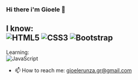### Hi there i'm Gioele 👋

I know: <br/>
![HTML5](https://img.shields.io/badge/html5-%23E34F26.svg?style=for-the-badge&logo=html5&logoColor=white) ![CSS3](https://img.shields.io/badge/CSS3-1572B6?style=for-the-badge&logo=css3&logoColor=white) ![Bootstrap](https://img.shields.io/badge/bootstrap-%23563D7C.svg?style=for-the-badge&logo=bootstrap&logoColor=white)
---
Learning: <br/>
![JavaScript](https://img.shields.io/badge/javascript-%23323330.svg?style=for-the-badge&logo=javascript&logoColor=%23F7DF1E)

- 📫 How to reach me: gioelerunza.gr@gmail.com

